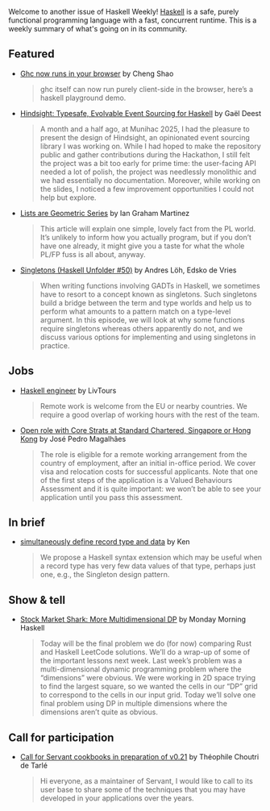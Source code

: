 Welcome to another issue of Haskell Weekly!
[Haskell](https://www.haskell.org) is a safe, purely functional programming language with a fast, concurrent runtime.
This is a weekly summary of what's going on in its community.

## Featured

- [Ghc now runs in your browser](https://discourse.haskell.org/t/ghc-now-runs-in-your-browser/13169) by Cheng Shao
  > ghc itself can now run purely client-side in the browser, here’s a haskell playground demo.
  
- [Hindsight: Typesafe, Evolvable Event Sourcing for Haskell](https://hindsight.events/content/posts/announcing-hindsight.html) by Gaël Deest
  > A month and a half ago, at Munihac 2025, I had the pleasure to present the design of Hindsight, an opinionated event sourcing library I was working on. While I had hoped to make the repository public and gather contributions during the Hackathon, I still felt the project was a bit too early for prime time: the user-facing API needed a lot of polish, the project was needlessly monolithic and we had essentially no documentation. Moreover, while working on the slides, I noticed a few improvement opportunities I could not help but explore.

- [Lists are Geometric Series](https://iacgm.com/articles/adts/) by Ian Graham Martinez
  > This article will explain one simple, lovely fact from the PL world. It’s unlikely to inform how you actually program, but if you don’t have one already, it might give you a taste for what the whole PL/FP fuss is all about, anyway.

- [Singletons (Haskell Unfolder #50)](https://www.youtube.com/watch?v=-zxxl-WuwuE) by Andres Löh, Edsko de Vries
  > When writing functions involving GADTs in Haskell, we sometimes have to resort to a concept known as singletons. Such singletons build a bridge between the term and type worlds and help us to perform what amounts to a pattern match on a type-level argument. In this episode, we will look at why some functions require singletons whereas others apparently do not, and we discuss various options for implementing and using singletons in practice.

## Jobs

- [Haskell engineer](https://discourse.haskell.org/t/livtours-haskell-engineer/13164) by LivTours
  > Remote work is welcome from the EU or nearby countries. We require a good overlap of working hours with the rest of the team.
  
- [Open role with Core Strats at Standard Chartered, Singapore or Hong Kong](https://discourse.haskell.org/t/open-role-with-core-strats-at-standard-chartered-singapore-or-hong-kong/13180/1) by José Pedro Magalhães
  > The role is eligible for a remote working arrangement from the country of employment, after an initial in-office period. We cover visa and relocation costs for successful applicants. Note that one of the first steps of the application is a Valued Behaviours Assessment and it is quite important: we won’t be able to see your application until you pass this assessment.
  
## In brief

- [simultaneously define record type and data](https://kenta.blogspot.com/2025/03/blyqokgn-simultaneously-define-record.html) by Ken
  > We propose a Haskell syntax extension which may be useful when a record type has very few data values of that type, perhaps just one, e.g., the Singleton design pattern.

## Show & tell
  
- [Stock Market Shark: More Multidimensional DP](https://mmhaskell.com/blog/2025/10/27/stock-market-shark-more-multidimensional-dp) by Monday Morning Haskell
  > Today will be the final problem we do (for now) comparing Rust and Haskell LeetCode solutions. We’ll do a wrap-up of some of the important lessons next week. Last week’s problem was a multi-dimensional dynamic programming problem where the “dimensions” were obvious. We were working in 2D space trying to find the largest square, so we wanted the cells in our “DP” grid to correspond to the cells in our input grid. Today we’ll solve one final problem using DP in multiple dimensions where the dimensions aren’t quite as obvious.

## Call for participation

- [Call for Servant cookbooks in preparation of v0.21](https://discourse.haskell.org/t/call-for-servant-cookbooks-in-preparation-of-v0-21/13162) by Théophile Choutri de Tarlé
  > Hi everyone, as a maintainer of Servant, I would like to call to its user base to share some of the techniques that you may have developed in your applications over the years.
